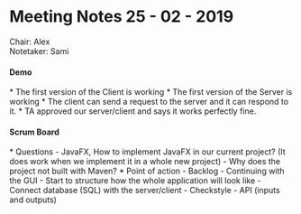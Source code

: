 <h1>Meeting Notes 25 - 02 - 2019</h1>

Chair: Alex
<br>Notetaker: Sami</br>


<h4>Demo</h4>
* The first version of the Client is working
* The first version of the Server is working
* The client can send a request to the server and it can respond to it.
* TA approved our server/client and says it works perfectly fine.


<h4>Scrum Board</h4>
* Questions
    - JavaFX, How to implement JavaFX in our current project? (It does work when we implement it in a whole new project)
    - Why does the project not built with Maven?
* Point of action 
    - Backlog
    - Continuing with the GUI
    - Start to structure how the whole application will look like
    - Connect database (SQL) with the server/client
    - Checkstyle
    - API (inputs and outputs)
    